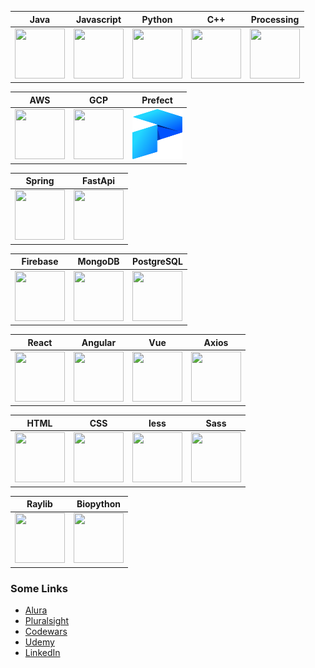 | Java | Javascript | Python | C++ | Processing | 
|-|-|-|-|-|
|  <img src="https://cdn.jsdelivr.net/gh/devicons/devicon@latest/icons/java/java-original-wordmark.svg" width="80" height="80"/> |  <img src="https://cdn.jsdelivr.net/gh/devicons/devicon@latest/icons/javascript/javascript-original.svg" width="80" height="80"/> | <img src="https://cdn.jsdelivr.net/gh/devicons/devicon@latest/icons/python/python-original-wordmark.svg" width="80" height="80"/> | <img src="https://cdn.jsdelivr.net/gh/devicons/devicon@latest/icons/cplusplus/cplusplus-original.svg" width="80" height="80" /> |<img src="https://cdn.jsdelivr.net/gh/devicons/devicon@latest/icons/processing/processing-original-wordmark.svg" width="80" height="80" /> |
          

|AWS|GCP|Prefect|
|-|-|-|
|<img src="https://cdn.jsdelivr.net/gh/devicons/devicon@latest/icons/amazonwebservices/amazonwebservices-plain-wordmark.svg" width="80" height="80"/>|<img src="https://cdn.jsdelivr.net/gh/devicons/devicon@latest/icons/googlecloud/googlecloud-original.svg" width="80" height="80" />|<img src="https://raw.githubusercontent.com/PrefectHQ/prefect/main/ui/src/assets/logos/prefect-logo-mark-gradient.svg" width="80" height="80"/>|
          
          
|Spring|FastApi|
|-|-|
|<img src="https://cdn.jsdelivr.net/gh/devicons/devicon@latest/icons/spring/spring-original-wordmark.svg" width="80" height="80"/>|<img src="https://cdn.jsdelivr.net/gh/devicons/devicon@latest/icons/fastapi/fastapi-plain.svg" width="80" height="80"/>|
          
|Firebase|MongoDB|PostgreSQL|
|-|-|-|
|<img src="https://cdn.jsdelivr.net/gh/devicons/devicon@latest/icons/firebase/firebase-original.svg" width="80" height="80" />|<img src="https://cdn.jsdelivr.net/gh/devicons/devicon@latest/icons/mongodb/mongodb-original.svg" width="80" height="80"/>|<img src="https://cdn.jsdelivr.net/gh/devicons/devicon@latest/icons/postgresql/postgresql-original.svg" width="80" height="80"/>|

| React | Angular | Vue | Axios|
|-|-|-|-|
| <img src="https://cdn.jsdelivr.net/gh/devicons/devicon@latest/icons/react/react-original-wordmark.svg" width="80" height="80"/> | <img src="https://cdn.jsdelivr.net/gh/devicons/devicon@latest/icons/angular/angular-original.svg" width="80" height="80"/> |<img src="https://cdn.jsdelivr.net/gh/devicons/devicon@latest/icons/vuejs/vuejs-original-wordmark.svg" width="80" height="80"/>|<img src="https://cdn.jsdelivr.net/gh/devicons/devicon@latest/icons/axios/axios-plain.svg" width="80" height="80"/>|
          
| HTML | CSS | less | Sass|
|-|-|-|-|
|<img src="https://cdn.jsdelivr.net/gh/devicons/devicon@latest/icons/html5/html5-original-wordmark.svg" width="80" height="80"/>|<img src="https://cdn.jsdelivr.net/gh/devicons/devicon@latest/icons/css3/css3-original-wordmark.svg" width="80" height="80"/> |<img src="https://cdn.jsdelivr.net/gh/devicons/devicon@latest/icons/less/less-plain-wordmark.svg" width="80" height="80"/> |<img src="https://cdn.jsdelivr.net/gh/devicons/devicon@latest/icons/sass/sass-original.svg" width="80" height="80"/>|
          

|Raylib|Biopython|
|-|-|
|<img src="https://upload.wikimedia.org/wikipedia/commons/f/f4/Raylib_logo.png" width="80" height="80" />|<img src="https://biopython.org/assets/images/biopython_logo_white.png" width="80" height="80"/> 
          
                  
### Some Links
- [Alura](https://cursos.alura.com.br/user/thauroo)
- [Pluralsight](https://app.pluralsight.com/profile/black-devx)
- [Codewars](https://www.codewars.com/users/Devxgen)
- [Udemy](https://www.udemy.com/user/thiago-rodrigues-52/)
- [LinkedIn](https://www.linkedin.com/in/thiago-dx/)

